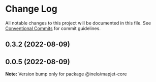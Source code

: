 # Change Log

All notable changes to this project will be documented in this file.
See [Conventional Commits](https://conventionalcommits.org) for commit guidelines.

## 0.3.2 (2022-08-09)



## 0.0.5 (2022-08-09)

**Note:** Version bump only for package @inelo/mapjet-core
